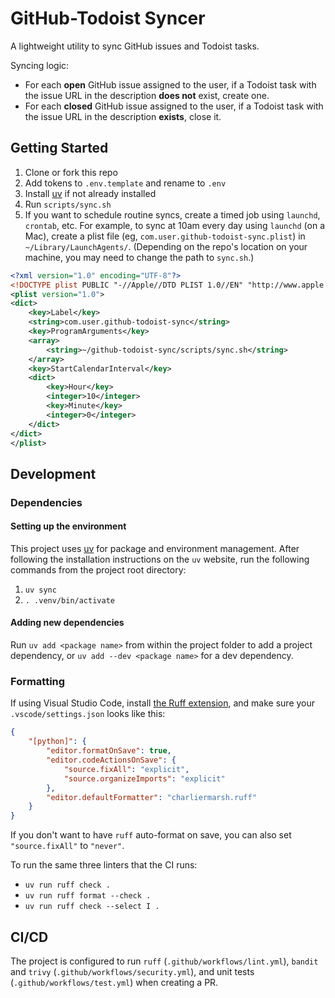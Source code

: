 # GitHub-Todoist Syncer

A lightweight utility to sync GitHub issues and Todoist tasks. 

Syncing logic:
- For each **open** GitHub issue assigned to the user, if a Todoist task with the issue URL in the description **does not** exist, create one.
- For each **closed** GitHub issue assigned to the user, if a Todoist task with the issue URL in the description **exists**, close it.

## Getting Started

1. Clone or fork this repo
1. Add tokens to `.env.template` and rename to `.env`
1. Install [uv](https://docs.astral.sh/uv/getting-started/) if not already installed
1. Run `scripts/sync.sh`
1. If you want to schedule routine syncs, create a timed job using `launchd`, `crontab`, etc. For example, to sync at 10am every day using `launchd` (on a Mac), create a plist file (eg, `com.user.github-todoist-sync.plist`) in `~/Library/LaunchAgents/`. (Depending on the repo's location on your machine, you may need to change the path to `sync.sh`.)

```xml
<?xml version="1.0" encoding="UTF-8"?>
<!DOCTYPE plist PUBLIC "-//Apple//DTD PLIST 1.0//EN" "http://www.apple.com/DTDs/PropertyList-1.0.dtd">
<plist version="1.0">
<dict>
    <key>Label</key>
    <string>com.user.github-todoist-sync</string>
    <key>ProgramArguments</key>
    <array>
        <string>~/github-todoist-sync/scripts/sync.sh</string>
    </array>
    <key>StartCalendarInterval</key>
    <dict>
        <key>Hour</key>
        <integer>10</integer>
        <key>Minute</key>
        <integer>0</integer>
    </dict>
</dict>
</plist>
```

## Development

### Dependencies

#### Setting up the environment

This project uses [uv](https://docs.astral.sh/uv/getting-started/) for package and environment management. After following the installation instructions on the `uv` website, run the following commands from the project root directory:

1. `uv sync`
2. `. .venv/bin/activate`

#### Adding new dependencies

Run `uv add <package name>` from within the project folder to add a project dependency, or `uv add --dev <package name>` for a dev dependency.

### Formatting

If using Visual Studio Code, install [the Ruff extension](https://marketplace.visualstudio.com/items?itemName=charliermarsh.ruff), and make sure your `.vscode/settings.json` looks like this:

```JSON
{
    "[python]": {
        "editor.formatOnSave": true,
        "editor.codeActionsOnSave": {
            "source.fixAll": "explicit",
            "source.organizeImports": "explicit"
        },
        "editor.defaultFormatter": "charliermarsh.ruff"
    }
}
```

If you don't want to have `ruff` auto-format on save, you can also set `"source.fixAll"` to `"never"`.

To run the same three linters that the CI runs:

* `uv run ruff check .`
* `uv run ruff format --check .`
* `uv run ruff check --select I .`

## CI/CD

The project is configured to run `ruff` (`.github/workflows/lint.yml`), `bandit` and `trivy` (`.github/workflows/security.yml`), and unit tests (`.github/workflows/test.yml`) when creating a PR.
